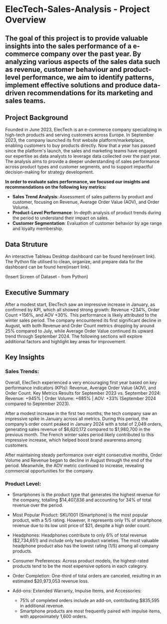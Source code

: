# ElecTech-Sales-Analysis - Project Overview


## **The goal of this project is to provide valuable insights into the sales performance of a e-commerce company over the past year. By analyzing various aspects of the sales data such as revenue, customer behaviour and product-level performance, we aim to identify patterns, implement effective solutions and produce data-driven recommendations for its marketing and sales teams.**

## Project Background

Founded in June 2023, ElecTech is an e-commerce company specializing in high-tech products and serving customers across Europe. In September 2023, the company launched its first website platform/marketplace, enabling customers to buy products directly.
Now that a year has passed since the platform's launch, the sales and marketing teams have engaged our expertise as data analysts to leverage data collected over the past year. The analysis aims to provide a deeper understanding of sales performance across product types and customer segments, and to support impactful decision-making for strategy development.

**In order to evaluate sales performance, we focused our insights and recommendations on the following key metrics:**

* **Sales Trend Analysis**: Assessment of sales patterns by product and customer, focusing on Revenue, Average Order Value (AOV), and Order Volume.
* **Product-Level Performance**: In-depth analysis of product trends during the period to understand their impact on sales.
* **Customer Segmentation**: Evaluation of customer behavior by age range and loyalty membership.

## Data Struture

An interactive Tableau Desktop dashboard can be found here(insert link).
The Python file utilised to clean, organize, and prepare data for the dashboard can be found here(insert link).

(Insert Screen of Dataset - from Python)

## Executive Summary
After a modest start, ElecTech saw an impressive increase in January, as confirmed by KPI, which all showed strong  growth: Revenue +234%, Order Count +156%, and AOV +30%. This performance is likely attributed to the winter sales period. 
The company encountered its first significant decline in August, with both Revenue and Order Count metrics dropping by around 25% compared to July, while Average Order Value continued its upward trend through September 2024.
The following sections will explore additional factors and highlight key areas for improvement.

## Key Insights

### Sales Trends:

Overall, ElecTech experienced a very encouraging first year based on key performance indicators (KPIs): Revenue, Average Order Value (AOV), and Order Count. Key Metrics Results for September 2023 vs. September 2024: Revenue: +945% | Order Volume: +685% | AOV: +33% (September 2024 compared to September 2023).

After a modest increase in the first two months, the tech company saw an impressive spike in January across all metrics. During this period, the company’s order count peaked in January 2024 with a total of 2,049 orders, generating sales revenue of $6,620,172 compared to $1,980,700 in the previous month. The French winter sales period likely contributed to this impressive increase, which helped boost brand awareness among customers.

After maintaining steady performance over eight consecutive months, Order Volume and Revenue began to decline in August through the end of the period. Meanwhile, the AOV metric continued to increase, revealing commercial opportunities for the company.

### Product Level:

- Smartphones is the product type that generates the highest revenue for the company, totalling $14,407,836 and accounting for 34% of total revenue over the period.

- Most Popular Product: SKU1001 (Smartphone) is the most popular product, with a 5/5 rating. However, it represents only 1% of smartphone revenue due to its low unit price of $21, despite a high order count.

- Headphones: Headphones contribute to only 6% of total revenue ($2,734,651) and include only two product varieties. The most valuable headphone product also has the lowest rating (1/5) among all company products.

- Consumer Preferences: Across product models, the highest-rated products tend to be the most expensive options in each category.

- Order Completion: One-third of total orders are canceled, resulting in an estimated $20,973,053 revenue loss.

- Add-ons: Extended Warranty, Impulse Items, and Accessories:
    * 75% of completed orders include an add-on, contributing $835,595 in additional revenue.
    * Smartphone products are most frequently paired with impulse items, with approximately 1,600 orders.
